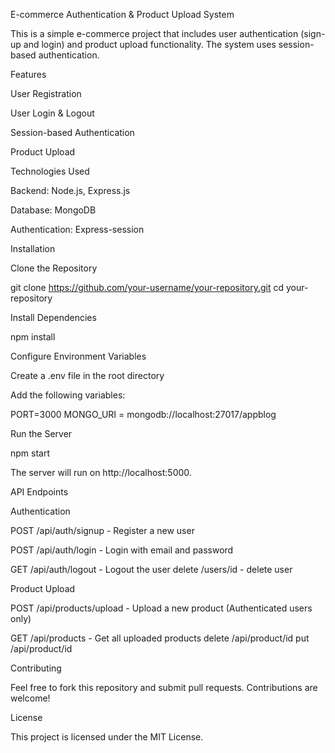 E-commerce Authentication & Product Upload System

This is a simple e-commerce project that includes user authentication (sign-up and login) and product upload functionality. The system uses session-based authentication.

Features

User Registration

User Login & Logout

Session-based Authentication

Product Upload

Technologies Used

Backend: Node.js, Express.js

Database: MongoDB

Authentication: Express-session

Installation

Clone the Repository

git clone https://github.com/your-username/your-repository.git
cd your-repository

Install Dependencies

npm install

Configure Environment Variables

Create a .env file in the root directory

Add the following variables:

PORT=3000
MONGO_URI = mongodb://localhost:27017/appblog


Run the Server

npm start

The server will run on http://localhost:5000.

API Endpoints

Authentication

POST /api/auth/signup - Register a new user

POST /api/auth/login - Login with email and password

GET /api/auth/logout - Logout the user
delete /users/id  - delete user

Product Upload

POST /api/products/upload - Upload a new product (Authenticated users only)

GET /api/products - Get all uploaded products
delete /api/product/id
put /api/product/id

Contributing

Feel free to fork this repository and submit pull requests. Contributions are welcome!

License

This project is licensed under the MIT License.


